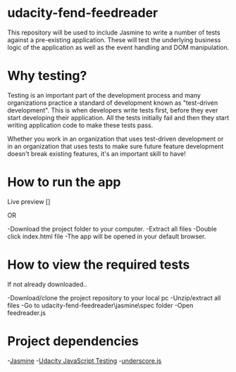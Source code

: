# udacity-fend-feedreader
This repository will be used to include Jasmine to write a number of tests against a pre-existing application. These will test the underlying business logic of the application as well as the event handling and DOM manipulation.

# Why testing?
Testing is an important part of the development process and many organizations practice a standard of development known as "test-driven development". This is when developers write tests first, before they ever start developing their application. All the tests initially fail and then they start writing application code to make these tests pass.

Whether you work in an organization that uses test-driven development or in an organization that uses tests to make sure future feature development doesn't break existing features, it's an important skill to have!

# How to run the app

Live preview []

OR 

  -Download the project folder to your computer.
  -Extract all files
  -Double click index.html file 
  -The app will be opened in your default browser. 

# How to view the required tests

If not already downloaded..

  -Download/clone the project repository to your local pc
  -Unzip/extract all files
  -Go to udacity-fend-feedreader\jasmine\spec folder
  -Open feedreader.js 

# Project dependencies 
  -[Jasmine](http://jasmine.github.io/2.0/introduction.html)
  -[Udacity JavaScript Testing](https://www.youtube.com/watch?v=82iDVtbr7cY&list=PLAwxTw4SYaPkv4LG-0UHNfhPkKPfYacOg)
  -[underscore.js](http://underscorejs.org/)